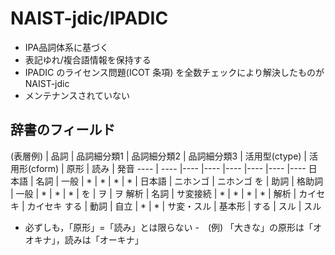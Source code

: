 
# NAIST-jdic/IPADIC
- IPA品詞体系に基づく
- 表記ゆれ/複合語情報を保持する
- IPADIC のライセンス問題(ICOT 条項) を全数チェックにより解決したものが NAIST-jdic
- メンテナンスされていない


## 辞書のフィールド

 (表層例)    | 品詞 | 品詞細分類1 | 品詞細分類2 | 品詞細分類3 | 活用型(ctype) | 活用形(cform) | 原形 | 読み | 発音 
---- | ---- |---- |---- |---- |---- |---- |---- 
日本語 | 名詞 | 一般 | * | * | * | * | 日本語 | ニホンゴ | ニホンゴ
を     | 助詞 | 格助詞 | 一般 | * | * | * | を | ヲ | ヲ
解析   | 名詞 | サ変接続 | * | * | * | * | 解析 | カイセキ | カイセキ
する   | 動詞 | 自立 | * | * | サ変・スル | 基本形 | する | スル | スル

- 必ずしも，「原形」=「読み」とは限らない
    -　(例) 「大きな」の原形は「オオキナ」，読みは「オーキナ」
